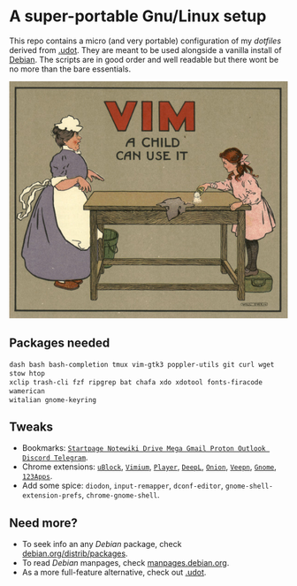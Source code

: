 # A super-portable Gnu/Linux setup

This repo contains a micro (and very portable) configuration of my *dotfiles* derived from [.udot](https://github.com/matteogiorgi/.udot). They are meant to be used alongside a vanilla install of [Debian](https://www.debian.org/download). The scripts are in good order and well readable but there wont be no more than the bare essentials.

![](vimmer)




## Packages needed

```
dash bash bash-completion tmux vim-gtk3 poppler-utils git curl wget stow htop
xclip trash-cli fzf ripgrep bat chafa xdo xdotool fonts-firacode wamerican
witalian gnome-keyring
```




## Tweaks

- Bookmarks: [`Startpage Notewiki Drive Mega Gmail Proton Outlook Discord Telegram`](bookmarks.html).
- Chrome extensions: [`uBlock`](https://chrome.google.com/webstore/detail/ublock-origin/cjpalhdlnbpafiamejdnhcphjbkeiagm?hl=en-US), [`Vimium`](https://chrome.google.com/webstore/detail/vimium/dbepggeogbaibhgnhhndojpepiihcmeb?hl=en-US), [`Player`](https://chrome.google.com/webstore/detail/mediaplayer-video-and-aud/mgmhnaapafpejpkhdhijgkljhpcpecpj?hl=en-US), [`DeepL`](https://chrome.google.com/webstore/detail/deepl-translate-reading-w/cofdbpoegempjloogbagkncekinflcnj), [`Onion`](https://chrome.google.com/webstore/detail/onion-browser-button/fockhhgebmfjljjmjhbdgibcmofjbpca?hl=en-US), [`Veepn`](https://chrome.google.com/webstore/detail/free-vpn-for-chrome-vpn-p/majdfhpaihoncoakbjgbdhglocklcgno/related?hl=en-US), [`Gnome`](https://chrome.google.com/webstore/detail/gnome-shell-integration/gphhapmejobijbbhgpjhcjognlahblep/related), [`123Apps`](https://chrome.google.com/webstore/detail/web-apps-by-123apps/dpplndkoilcedkdjicmbeoahnckdcnle).
- Add some spice: `diodon`, `input-remapper`, `dconf-editor`, `gnome-shell-extension-prefs`, `chrome-gnome-shell`.




## Need more?

- To seek info an any *Debian* package, check [debian.org/distrib/packages](https://www.debian.org/distrib/packages).
- To read *Debian* manpages, check [manpages.debian.org](https://manpages.debian.org/).
- As a more full-feature alternative, check out [.udot](https://github.com/matteogiorgi/.udot).
